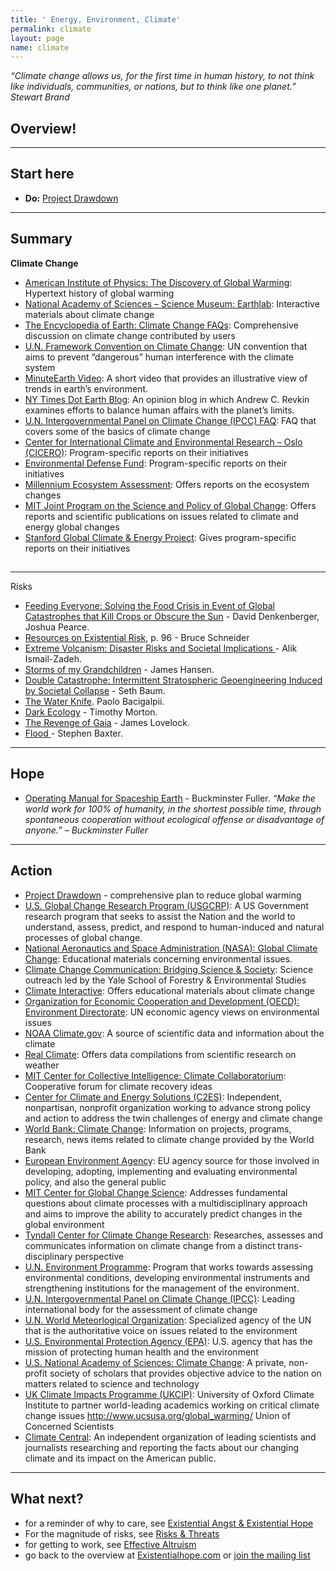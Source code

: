 ```yaml
---
title: ' Energy, Environment, Climate'
permalink: climate
layout: page
name: climate
---
```

_“Climate change allows us, for the first time in human history, to not think like individuals, communities, or nations, but to think like one planet.” Stewart Brand_

## Overview!

- - -

## Start here

* **Do:** [Project Drawdown](https://www.drawdown.org/) 

- - -

## Summary

**Climate Change**

* [American Institute of Physics: The Discovery of Global Warming](http://www.aip.org/history/climate/index.htm): Hypertext history of global warming
* [National Academy of Sciences – Science Museum: Earthlab](http://www.koshland-science-museum.org/explore-the-science/earth-lab#.U3YXzCS_L9w): Interactive materials about climate change
* [The Encyclopedia of Earth: Climate Change FAQs](http://www.eoearth.org/view/article/151220/): Comprehensive discussion on climate change contributed by users
* [U.N. Framework Convention on Climate Change](http://unfccc.int/essential_background/convention/items/6036.php): UN convention that aims to prevent “dangerous” human interference with the climate system
* [MinuteEarth Video](https://www.youtube.com/watch?v=ikGLNs3nYlc): A short video that provides an illustrative view of trends in earth’s environment.
* [NY Times Dot Earth Blog](http://dotearth.blogs.nytimes.com/): An opinion blog in which Andrew C. Revkin examines efforts to balance human affairs with the planet’s limits.
* [U.N. Intergovernmental Panel on Climate Change (IPCC) FAQ](http://ipcc.ch/publications_and_data/ar4/wg1/en/faqs.html): FAQ that covers some of the basics of climate change
* [Center for International Climate and Environmental Research – Oslo (CICERO)](http://www.cicero.uio.no/home/index_e.aspx): Program-specific reports on their initiatives
* [Environmental Defense Fund](http://www.edf.org/): Program-specific reports on their initiatives
* [Millennium Ecosystem Assessment](http://www.millenniumassessment.org/en/index.html): Offers reports on the ecosystem changes
* [MIT Joint Program on the Science and Policy of Global Change](http://globalchange.mit.edu/): Offers reports and scientific publications on issues related to climate and energy global changes
* [Stanford Global Climate & Energy Project](http://gcep.stanford.edu/): Gives program-specific reports on their initiatives

## 

- - -

Risks

* [Feeding Everyone: Solving the Food Crisis in Event of Global Catastrophes that Kill Crops or Obscure the Sun](http://www.sciencedirect.com/science/article/pii/S0016328714001931) - David Denkenberger, Joshua Pearce. 
* [Resources on Existential Risk](http://futureoflife.org/static/data/documents/Existential%20Risk%20Resources%20(2015-08-24).pdf?x93895), p. 96 - Bruce Schneider
* [Extreme Volcanism: Disaster Risks and Societal Implications ](http://ebooks.cambridge.org.ezproxy.cul.columbia.edu/ebook.jsf?bid=CBO9781139523905)- Alik Ismail-Zadeh. 
* [Storms of my Grandchildren](https://www.amazon.com/Storms-My-Grandchildren-Catastrophe-Humanity/dp/1608195023) - James Hansen. 
* [Double Catastrophe: Intermittent Stratospheric Geoengineering Induced by Societal Collapse](http://sethbaum.com/ac/2013_DoubleCatastrophe.pdf) - Seth Baum.
* [The Water Knife](https://www.goodreads.com/book/show/23209924-the-water-knife). Paolo Bacigalpii. 
* [Dark Ecology](https://cup.columbia.edu/book/dark-ecology/9780231177528) - Timothy Morton. 
* [The Revenge of Gaia](http://www.mccc.edu/pdf/eng102/Lovelock%20-%20state%20of%20the%20earth.pdf) - James Lovelock. 
* [Flood ](https://www.amazon.com/Flood-Stephen-Baxter-ebook/dp/B002KS3AIO)- Stephen Baxter. 

- - -

## Hope

* [Operating Manual for Spaceship Earth](https://www.amazon.de/Operating-Manual-Spaceship-Earth-Snyder/dp/3037781262) - Buckminster Fuller. _“Make the world work for 100% of humanity, in the shortest possible time, through spontaneous cooperation without ecological offense or disadvantage of anyone.” – Buckminster Fuller_

- - -

## Action

* [Project Drawdown](https://www.drawdown.org/) - comprehensive plan to reduce global warming
* [U.S. Global Change Research Program (USGCRP)](http://www.globalchange.gov/): A US Government research program that seeks to assist the Nation and the world to understand, assess, predict, and respond to human-induced and natural processes of global change.
* [National Aeronautics and Space Administration (NASA): Global Climate Change](http://climate.nasa.gov/): Educational materials concerning environmental issues.
* [Climate Change Communication: Bridging Science & Society](http://environment.yale.edu/climate-communication/): Science outreach led by the Yale School of Forestry & Environmental Studies
* [Climate Interactive](http://www.climateinteractive.org/): Offers educational materials about climate change
* [Organization for Economic Cooperation and Development (OECD): Environment Directorate](http://www.oecd.org/env/): UN economic agency views on environmental issues
* [NOAA Climate.gov](http://www.climate.gov/about): A source of scientific data and information about the climate
* [Real Climate](http://www.realclimate.org/): Offers data compilations from scientific research on weather
* [MIT Center for Collective Intelligence: Climate Collaboratorium](http://www.climatecollaboratorium.org/): Cooperative forum for climate recovery ideas
* [Center for Climate and Energy Solutions (C2ES)](http://www.c2es.org/): Independent, nonpartisan, nonprofit organization working to advance strong policy and action to address the twin challenges of energy and climate change
* [World Bank: Climate Change](http://www.worldbank.org/en/topic/climatechange): Information on projects, programs, research, news items related to climate change provided by the World Bank
* [European Environment Agenc](http://www.eea.europa.eu/)y: EU agency source for those involved in developing, adopting, implementing and evaluating environmental policy, and also the general public
* [MIT Center for Global Change Science](http://cgcs.mit.edu/): Addresses fundamental questions about climate processes with a multidisciplinary approach and aims to improve the ability to accurately predict changes in the global environment
* [Tyndall Center for Climate Change Research](http://www.tyndall.ac.uk/): Researches, assesses and communicates information on climate change from a distinct trans-disciplinary perspective
* [U.N. Environment Programme](http://www.unep.org/): Program that works towards assessing environmental conditions, developing environmental instruments and strengthening institutions for the management of the environment.
* [U.N. Intergovernmental Panel on Climate Change (IPCC)](http://www.ipcc.ch/): Leading international body for the assessment of climate change
* [U.N. World Meteorlogical Organization](http://www.wmo.int/): Specialized agency of the UN that is the authoritative voice on issues related to the environment
* [U.S. Environmental Protection Agency (EPA)](http://www.epa.gov/): U.S. agency that has the mission of protecting human health and the environment
* [U.S. National Academy of Sciences: Climate Change](http://nas-sites.org/americasclimatechoices/): A private, non-profit society of scholars that provides objective advice to the nation on matters related to science and technology
* [UK Climate Impacts Programme (UKCIP)](http://www.ukcip.org.uk/): University of Oxford Climate Institute to partner world-leading academics working on critical climate change issues http://www.ucsusa.org/global_warming/ Union of Concerned Scientists
* [Climate Central](http://www.climatecentral.org/): An independent organization of leading scientists and journalists researching and reporting the facts about our changing climate and its impact on the American public.

- - -

## What next?

* for a reminder of why to care, see [Existential Angst & Existential Hope](https://docs.google.com/document/d/1R_8EILI3OSVijlavnafaM9nYIyv977SZVJDDDfsXk6M/edit)
* For the magnitude of risks, see [Risks & Threats](https://docs.google.com/document/d/10DhORpdeoLHdygISziFIhZZxLVdwjxT_xFXcQtGDFQ4/edit#)
* for getting to work, see [Effective Altruism](https://docs.google.com/document/d/1dVmQw5eT6AeQIT9pTK3Eboebv_QwixRAruiESjCgaPI/edit#)
* go back to the overview at [Existentialhope.com](https://www.existentialhope.com/) or [join the mailing list](https://docs.google.com/forms/d/e/1FAIpQLSfn8JG1uGXDZyKIthvWs_di6kFJJvMa0Py7rky7gguTZhEz4g/viewform)
